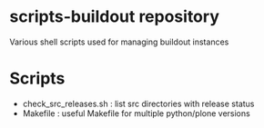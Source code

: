 # scripts-buildout repository
Various shell scripts used for managing buildout instances


Scripts
=======

* check_src_releases.sh : list src directories with release status
* Makefile : useful Makefile for multiple python/plone versions
